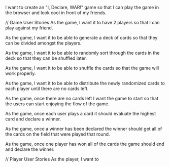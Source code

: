 I want to create an "I, Declare, WAR!" game so that I can play the game in the browser and look cool in front of my friends.

// Game User Stories
As the game, I want it to have 2 players so that I can play against my friend.

As the game, I want it to be able to generate a deck of cards so that they can be divided amongst the players.

As the game, I want it to be able to randomly sort through the cards in the deck so that they can be shuffled later.

As the game, I want it to be able to shuffle the cards so that the game will work properly.

As the game, I want it to be able to distribute the newly randomized cards to each player until there are no cards left.

As the game, once there are no cards left I want the game to start so that the users can start enjoying the flow of the game.

As the game, once each user plays a card it should evaluate the highest card and declare a winner.

As the game, once a winner has been declared the winner should get all of the cards on the field that were played that round.

As the game, once one player has won all of the cards the game should end and declare the winner.

// Player User Stories
As the player, I want to 
